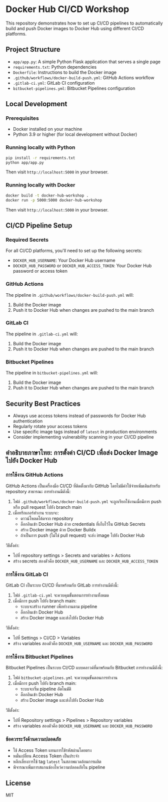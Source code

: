 # Docker Hub CI/CD Workshop

This repository demonstrates how to set up CI/CD pipelines to automatically build and push Docker images to Docker Hub using different CI/CD platforms.

## Project Structure

- `app/app.py`: A simple Python Flask application that serves a single page
- `requirements.txt`: Python dependencies
- `Dockerfile`: Instructions to build the Docker image
- `.github/workflows/docker-build-push.yml`: GitHub Actions workflow
- `.gitlab-ci.yml`: GitLab CI configuration
- `bitbucket-pipelines.yml`: Bitbucket Pipelines configuration

## Local Development

### Prerequisites
- Docker installed on your machine
- Python 3.9 or higher (for local development without Docker)

### Running locally with Python

```bash
pip install -r requirements.txt
python app/app.py
```

Then visit `http://localhost:5000` in your browser.

### Running locally with Docker

```bash
docker build -t docker-hub-workshop .
docker run -p 5000:5000 docker-hub-workshop
```

Then visit `http://localhost:5000` in your browser.

## CI/CD Pipeline Setup

### Required Secrets

For all CI/CD platforms, you'll need to set up the following secrets:

- `DOCKER_HUB_USERNAME`: Your Docker Hub username
- `DOCKER_HUB_PASSWORD` or `DOCKER_HUB_ACCESS_TOKEN`: Your Docker Hub password or access token

### GitHub Actions

The pipeline in `.github/workflows/docker-build-push.yml` will:
1. Build the Docker image
2. Push it to Docker Hub when changes are pushed to the main branch

### GitLab CI

The pipeline in `.gitlab-ci.yml` will:
1. Build the Docker image
2. Push it to Docker Hub when changes are pushed to the main branch

### Bitbucket Pipelines

The pipeline in `bitbucket-pipelines.yml` will:
1. Build the Docker image
2. Push it to Docker Hub when changes are pushed to the main branch

## Security Best Practices

- Always use access tokens instead of passwords for Docker Hub authentication
- Regularly rotate your access tokens
- Use specific image tags instead of `latest` in production environments
- Consider implementing vulnerability scanning in your CI/CD pipeline

## คำอธิบายภาษาไทย: การตั้งค่า CI/CD เพื่อส่ง Docker Image ไปยัง Docker Hub

### การใช้งาน GitHub Actions

GitHub Actions เป็นเครื่องมือ CI/CD ที่ติดตั้งมากับ GitHub โดยไม่มีค่าใช้จ่ายเพิ่มเติมสำหรับ repository สาธารณะ การทำงานมีดังนี้:

1. ไฟล์ `.github/workflows/docker-build-push.yml` จะถูกเรียกใช้งานเมื่อมีการ push หรือ pull request ไปยัง branch main
2. เมื่อทริกเกอร์ทำงาน ระบบจะ:
   - ดาวน์โหลดโค้ดจาก repository
   - ล็อกอินเข้า Docker Hub ด้วย credentials ที่เก็บไว้ใน GitHub Secrets
   - สร้าง Docker image ด้วย Docker Buildx
   - ถ้าเป็นการ push (ไม่ใช่ pull request) จะส่ง image ไปยัง Docker Hub

วิธีตั้งค่า:
- ไปที่ repository settings > Secrets and variables > Actions
- สร้าง secrets สองตัวคือ `DOCKER_HUB_USERNAME` และ `DOCKER_HUB_ACCESS_TOKEN`

### การใช้งาน GitLab CI

GitLab CI เป็นระบบ CI/CD ที่มาพร้อมกับ GitLab การทำงานมีดังนี้:

1. ไฟล์ `.gitlab-ci.yml` จะควบคุมขั้นตอนการทำงานทั้งหมด
2. เมื่อมีการ push ไปยัง branch main:
   - ระบบจะสร้าง runner เพื่อทำงานตาม pipeline
   - ล็อกอินเข้า Docker Hub
   - สร้าง Docker image และส่งไปยัง Docker Hub

วิธีตั้งค่า:
- ไปที่ Settings > CI/CD > Variables
- สร้าง variables สองตัวคือ `DOCKER_HUB_USERNAME` และ `DOCKER_HUB_PASSWORD`

### การใช้งาน Bitbucket Pipelines

Bitbucket Pipelines เป็นระบบ CI/CD แบบคลาวด์ที่มาพร้อมกับ Bitbucket การทำงานมีดังนี้:

1. ไฟล์ `bitbucket-pipelines.yml` จะควบคุมขั้นตอนการทำงาน
2. เมื่อมีการ push ไปยัง branch main:
   - ระบบจะเริ่ม pipeline อัตโนมัติ
   - ล็อกอินเข้า Docker Hub
   - สร้าง Docker image และส่งไปยัง Docker Hub

วิธีตั้งค่า:
- ไปที่ Repository settings > Pipelines > Repository variables
- สร้าง variables สองตัวคือ `DOCKER_HUB_USERNAME` และ `DOCKER_HUB_PASSWORD`

### ข้อควรระวังด้านความปลอดภัย

- ใช้ Access Token แทนการใช้รหัสผ่านโดยตรง
- หมั่นเปลี่ยน Access Token เป็นประจำ
- หลีกเลี่ยงการใช้ tag `latest` ในสภาพแวดล้อมการผลิต
- พิจารณาเพิ่มการสแกนช่องโหว่ความปลอดภัยใน pipeline

## License

MIT
